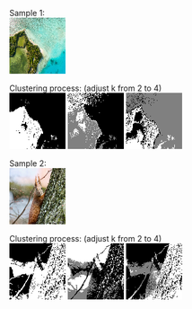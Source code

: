 Sample 1: <br />
<img src="/data/image1.png" alt="Alt text" title="Optional title"> <br />

Clustering process: (adjust k from 2 to 4)<br />
<img src="/output/result/result_2means_1.gif" alt="Alt text" title="Optional title">
<img src="/output/result/result_3means_1.gif" alt="Alt text" title="Optional title">
<img src="/output/result/result_4means_1.gif" alt="Alt text" title="Optional title"> <br />

Sample 2: <br />
<img src="/data/image2.png" alt="Alt text" title="Optional title"> <br />

Clustering process: (adjust k from 2 to 4)<br />
<img src="/output/result/result_2means_2.gif" alt="Alt text" title="Optional title">
<img src="/output/result/result_3means_2.gif" alt="Alt text" title="Optional title">
<img src="/output/result/result_4means_2.gif" alt="Alt text" title="Optional title"> <br />
